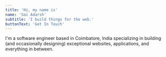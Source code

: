 ```yaml
---
title: 'Hi, my name is'
name: 'Sai Adarsh'
subtitle: 'I build things for the web.'
buttonText: 'Get In Touch'
---
```


I'm a software engineer based in Coimbatore, India specializing in building (and occasionally designing) exceptional websites, applications, and everything in between.
